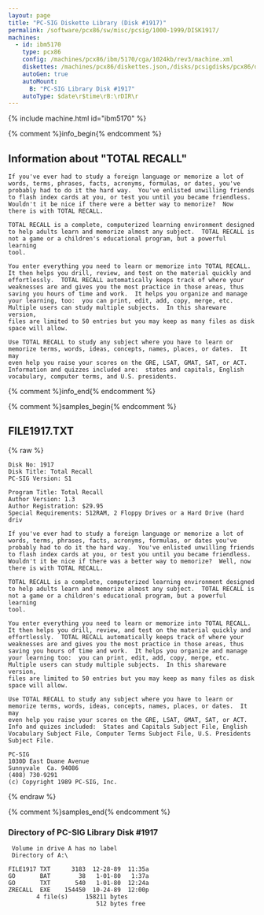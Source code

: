 ```yaml
---
layout: page
title: "PC-SIG Diskette Library (Disk #1917)"
permalink: /software/pcx86/sw/misc/pcsig/1000-1999/DISK1917/
machines:
  - id: ibm5170
    type: pcx86
    config: /machines/pcx86/ibm/5170/cga/1024kb/rev3/machine.xml
    diskettes: /machines/pcx86/diskettes.json,/disks/pcsigdisks/pcx86/diskettes.json
    autoGen: true
    autoMount:
      B: "PC-SIG Library Disk #1917"
    autoType: $date\r$time\rB:\rDIR\r
---
```


{% include machine.html id="ibm5170" %}

{% comment %}info_begin{% endcomment %}

## Information about "TOTAL RECALL"

    If you've ever had to study a foreign language or memorize a lot of
    words, terms, phrases, facts, acronyms, formulas, or dates, you've
    probably had to do it the hard way.  You've enlisted unwilling friends
    to flash index cards at you, or test you until you became friendless.
    Wouldn't it be nice if there were a better way to memorize?  Now
    there is with TOTAL RECALL.
    
    TOTAL RECALL is a complete, computerized learning environment designed
    to help adults learn and memorize almost any subject.  TOTAL RECALL is
    not a game or a children's educational program, but a powerful learning
    tool.
    
    You enter everything you need to learn or memorize into TOTAL RECALL.
    It then helps you drill, review, and test on the material quickly and
    effortlessly.  TOTAL RECALL automatically keeps track of where your
    weaknesses are and gives you the most practice in those areas, thus
    saving you hours of time and work.  It helps you organize and manage
    your learning, too:  you can print, edit, add, copy, merge, etc.
    Multiple users can study multiple subjects.  In this shareware version,
    files are limited to 50 entries but you may keep as many files as disk
    space will allow.
    
    Use TOTAL RECALL to study any subject where you have to learn or
    memorize terms, words, ideas, concepts, names, places, or dates.  It may
    even help you raise your scores on the GRE, LSAT, GMAT, SAT, or ACT.
    Information and quizzes included are:  states and capitals, English
    vocabulary, computer terms, and U.S. presidents.
{% comment %}info_end{% endcomment %}

{% comment %}samples_begin{% endcomment %}

## FILE1917.TXT

{% raw %}
```
Disk No: 1917                                                           
Disk Title: Total Recall                                                
PC-SIG Version: S1                                                      
                                                                        
Program Title: Total Recall                                             
Author Version: 1.3                                                     
Author Registration: $29.95                                             
Special Requirements: 512RAM, 2 Floppy Drives or a Hard Drive (hard driv
                                                                        
If you've ever had to study a foreign language or memorize a lot of     
words, terms, phrases, facts, acronyms, formulas, or dates you've       
probably had to do it the hard way.  You've enlisted unwilling friends  
to flash index cards at you, or test you until you became friendless.   
Wouldn't it be nice if there was a better way to memorize?  Well, now   
there is with TOTAL RECALL.                                             
                                                                        
TOTAL RECALL is a complete, computerized learning environment designed  
to help adults learn and memorize almost any subject.  TOTAL RECALL is  
not a game or a children's educational program, but a powerful learning 
tool.                                                                   
                                                                        
You enter everything you need to learn or memorize into TOTAL RECALL.   
It then helps you drill, review, and test on the material quickly and   
effortlessly.  TOTAL RECALL automatically keeps track of where your     
weaknesses are and gives you the most practice in those areas, thus     
saving you hours of time and work.  It helps you organize and manage    
your learning too:  you can print, edit, add, copy, merge, etc.         
Multiple users can study multiple subjects.  In this shareware version, 
files are limited to 50 entries but you may keep as many files as disk  
space will allow.                                                       
                                                                        
Use TOTAL RECALL to study any subject where you have to learn or        
memorize terms, words, ideas, concepts, names, places, or dates.  It may
even help you raise your scores on the GRE, LSAT, GMAT, SAT, or ACT.    
Info and quizes included:  States and Capitals Subject File, English    
Vocabulary Subject File, Computer Terms Subject File, U.S. Presidents   
Subject File.                                                           
                                                                        
PC-SIG                                                                  
1030D East Duane Avenue                                                 
Sunnyvale  Ca. 94086                                                    
(408) 730-9291                                                          
(c) Copyright 1989 PC-SIG, Inc.                                         
```
{% endraw %}

{% comment %}samples_end{% endcomment %}

### Directory of PC-SIG Library Disk #1917

     Volume in drive A has no label
     Directory of A:\

    FILE1917 TXT      3183  12-28-89  11:35a
    GO       BAT        38   1-01-80   1:37a
    GO       TXT       540   1-01-80  12:24a
    ZRECALL  EXE    154450  10-24-89  12:00p
            4 file(s)     158211 bytes
                             512 bytes free
